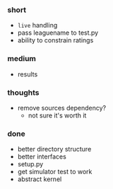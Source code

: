 ### short

- `live` handling
- pass leaguename to test.py
- ability to constrain ratings

### medium

- results

### thoughts

- remove sources dependency?
  - not sure it's worth it

### done

- better directory structure
- better interfaces
- setup.py
- get simulator test to work
- abstract kernel

